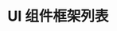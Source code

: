 # UI 组件框架列表

<Links style="margin-top: 20px;"
  :items="[
    { name: 'Meraki UI 是响应式 Tailwind CSS 组件的集合', link: 'https://merakiui.com/',icon: 'https://merakiui.com/images/logo.svg'},
    { name: 'Preline UI，使用 Tailwind CSS 制作', link: 'https://preline.co/index.html',icon: 'https://preline.co/favicon.ico'},
  ]"
/>

